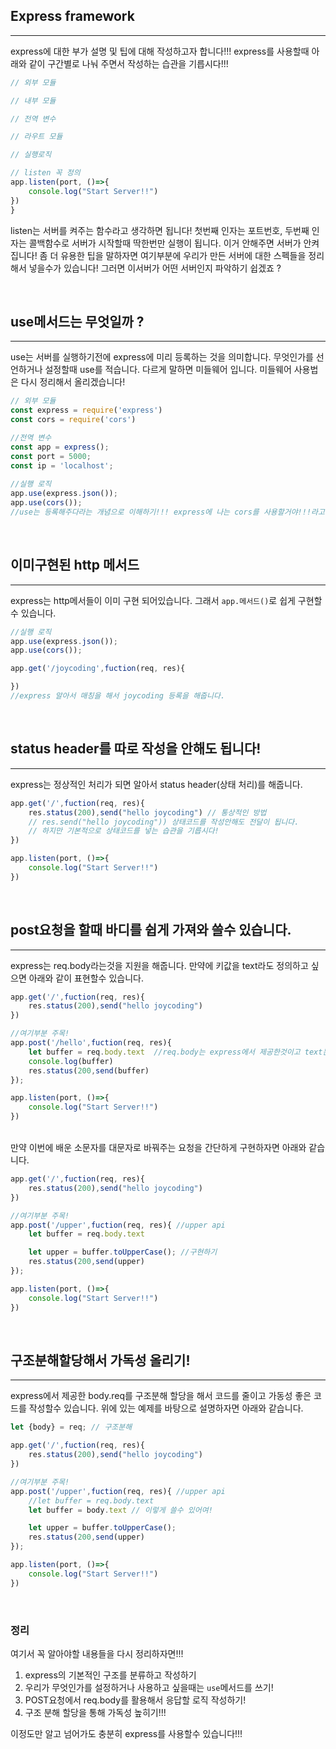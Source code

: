 ## Express framework

---

express에 대한 부가 설명 및 팁에 대해 작성하고자 합니다!!! express를 사용할때 아래와 같이 구간별로 나눠 주면서 작성하는 습관을 기릅시다!!!
<br />

```js
// 외부 모듈

// 내부 모듈

// 전역 변수

// 라우트 모듈

// 실행로직

// listen 꼭 정의
app.listen(port, ()=>{
    console.log("Start Server!!")
})
}
```

listen는 서버를 켜주는 함수라고 생각하면 됩니다! 첫번째 인자는 포트번호, 두번째 인자는 콜백함수로 서버가 시작할때 딱한번만 실행이 됩니다. 이거 안해주면 서버가 안켜집니다! 좀 더 유용한 팁을 말하자면 여기부분에 우리가 만든 서버에 대한 스펙들을 정리해서 넣을수가 있습니다! 그러면 이서버가 어떤 서버인지 파악하기 쉽겠죠 ?

<br />

## use메서드는 무엇일까 ?

---

use는 서버를 실행하기전에 express에 미리 등록하는 것을 의미합니다. 무엇인가를 선언하거나 설정할때 use를 적습니다. 다르게 말하면 미들웨어 입니다. 미들웨어 사용법은 다시 정리해서 올리겠습니다!

```js
// 외부 모듈
const express = require('express')
const cors = require('cors')

//전역 변수
const app = express();
const port = 5000;
const ip = 'localhost';
 
//실행 로직
app.use(express.json());
app.use(cors());
//use는 등록해주다라는 개념으로 이해하기!!! express에 나는 cors를 사용할거야!!!라고 알려줍니다.

```
<br />

## 이미구현된 http 메서드

---

express는 http메서들이 이미 구현 되어있습니다. 그래서 `app.메서드()`로 쉽게 구현할수 있습니다.

```js 
//실행 로직
app.use(express.json());
app.use(cors());

app.get('/joycoding',fuction(req, res){ 

})
//express 알아서 매칭을 해서 joycoding 등록을 해줍니다.

```

<br />

## status header를 따로 작성을 안해도 됩니다!

---

express는 정상적인 처리가 되면 알아서 status header(상태 처리)를 해줍니다.

```js 
app.get('/',fuction(req, res){ 
    res.status(200),send("hello joycoding") // 통상적인 방법
    // res.send("hello joycoding")) 상태코드를 작성안해도 전달이 됩니다.
    // 하지만 기본적으로 상태코드를 넣는 습관을 기릅시다!
})

app.listen(port, ()=>{
    console.log("Start Server!!")
})
```

<br />

## post요청을 할때 바디를 쉽게 가져와 쓸수 있습니다.

---

express는 req.body라는것을 지원을 해줍니다. 만약에 키값을 text라도 정의하고 싶으면 아래와 같이 표현할수 있습니다.

```js 
app.get('/',fuction(req, res){ 
    res.status(200),send("hello joycoding")
})

//여기부분 주목!
app.post('/hello',fuction(req, res){ 
    let buffer = req.body.text  //req.body는 express에서 제공한것이고 text는 임의로 정의한 것입니다.
    console.log(buffer)
    res.status(200,send(buffer)
});

app.listen(port, ()=>{
    console.log("Start Server!!")
})
```
<br />
만약 이번에 배운 소문자를 대문자로 바꿔주는 요청을 간단하게 구현하자면 아래와 같습니다.

```js 
app.get('/',fuction(req, res){ 
    res.status(200),send("hello joycoding")
})

//여기부분 주목!
app.post('/upper',fuction(req, res){ //upper api
    let buffer = req.body.text

    let upper = buffer.toUpperCase(); //구현하기
    res.status(200,send(upper)
});

app.listen(port, ()=>{
    console.log("Start Server!!")
})
```
<br />

## 구조분해할당해서 가독성 올리기!

---

express에서 제공한 body.req를 구조분해 할당을 해서 코드를 줄이고 가동성 좋은 코드를 작성할수 있습니다. 위에 있는 예제를 바탕으로 설명하자면 아래와 같습니다.
<br />

```js 
let {body} = req; // 구조분해

app.get('/',fuction(req, res){ 
    res.status(200),send("hello joycoding")
})

//여기부분 주목!
app.post('/upper',fuction(req, res){ //upper api
    //let buffer = req.body.text
    let buffer = body.text // 이렇게 쓸수 있어여!

    let upper = buffer.toUpperCase();
    res.status(200,send(upper)
});

app.listen(port, ()=>{
    console.log("Start Server!!")
})
```
<br />

### 정리

여기서 꼭 알아야할 내용들을 다시 정리하자면!!!<br />
1. express의 기본적인 구조를 분류하고 작성하기<br />
2. 우리가 무엇인가를 설정하거나 사용하고 싶을때는 `use`메서드를 쓰기!<br />
3. POST요청에서 req.body를 활용해서 응답할 로직 작성하기!<br />
4. 구조 분해 할당을 통해 가독성 높히기!!!<br />

이정도만 알고 넘어가도 충분히 express를 사용할수 있습니다!!!